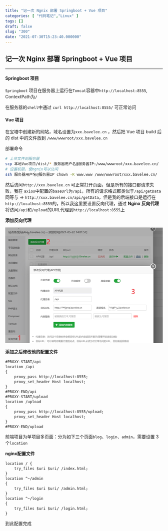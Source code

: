 ```yaml
---
title: "记一次 Ngnix 部署 Springboot + Vue 项目"
categories: [ "代码笔记","Linux" ]
tags: []
draft: false
slug: "300"
date: "2021-07-30T15:23:40.000000"
---
```


## 记一次 Nginx 部署 Springboot + Vue 项目

---

#### Springboot 项目

`Springboot` 项目在服务器上运行在`Tomcat`容器中`http://localhost:8555`, ContextPath为`/`

在服务器的`shell`中通过 `curl http://localhost:8555/` 可正常访问

#### Vue 项目

在宝塔中创建新的网站，域名设置为`xxx.bavelee.cn` ，然后把 Vue 项目 build 后的 dist 中的文件放到 `/www/wwwroot/xxx.bavelee.cn`

部署命令

```bash
# 上传文件到服务器
scp 本地Vue项目/dist/* 服务器用户名@服务器IP:/www/wwwroot/xxx.bavelee.cn/
# 设置权限，使ngnix可以访问
ssh 服务器用户名@服务器IP chown -R www.www /www/wwwroot/xxx.bavelee.cn/
```

然后访问`http://xxx.bavelee.cn` 可正常打开页面，但是所有的接口都请求失败，我在 `axios`中配置的`baseUrl`为`/api`，所有的请求格式都类似于`/api/getData` 同等与 => `http://xxx.bavelee.cn/api/getData`，但是我的后端接口是运行在`http://localhost:8555`的，所以我这里要设置反向代理，通过 **Nginx 反向代理** 将访问`/api`和`/upload`的URL代理到`http://localhost:8555`上

**添加反向代理**

![image-20210730151826029.png][1]

**添加之后修改他的配置文件**

```
#PROXY-START/api
location /api
{
    proxy_pass http://localhost:8555;
    proxy_set_header Host localhost;
}
#PROXY-END/api
#PROXY-START/upload
location /upload
{
    proxy_pass http://localhost:8555/upload;
    proxy_set_header Host localhost;
}
#PROXY-END/upload

```



前端项目为单项目多页面：分为如下三个页面`blog`、`login`、`admin`，需要设置 3 个`location`

**nginx配置文件**

```
location / {
	try_files $uri $uri/ /index.html;
}
location ^~/admin
{
	try_files $uri $uri/ /admin.html;
}
location ^~/login
{
	try_files $uri $uri/ /login.html;
}
```

到此配置完成


  [1]: images/2890963176.png
